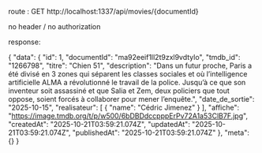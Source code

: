 route :
GET http://localhost:1337/api/movies/{documentId}

no header / no authorization


response:

{
    "data": {
        "id": 1,
        "documentId": "ma92eeif1ll2t9zxl9vdtylo",
        "tmdb_id": "1266798",
        "titre": "Chien 51",
        "description": "Dans un futur proche, Paris a été divisé en 3 zones qui séparent les classes sociales et où l’intelligence artificielle ALMA a révolutionné le travail de la police. Jusqu’à ce que son inventeur soit assassiné et que Salia et Zem, deux policiers que tout oppose, soient forcés à collaborer pour mener l’enquête.",
        "date_de_sortie": "2025-10-15",
        "realisateur": [
            {
                "name": "Cédric Jimenez"
            }
        ],
        "affiche": "https://image.tmdb.org/t/p/w500/6bDBDdccpppErPv72A1a53ClB7F.jpg",
        "createdAt": "2025-10-21T03:59:21.074Z",
        "updatedAt": "2025-10-21T03:59:21.074Z",
        "publishedAt": "2025-10-21T03:59:21.074Z"
    },
    "meta": {}
}